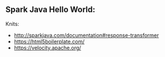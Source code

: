 Spark Java Hello World:
----------------------
Knits:
  * http://sparkjava.com/documentation#response-transformer
  * https://html5boilerplate.com/
  * https://velocity.apache.org/
